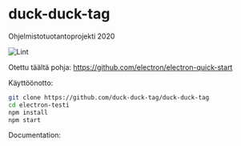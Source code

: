 # duck-duck-tag
Ohjelmistotuotantoprojekti 2020

![Lint](https://github.com/toppyy/electron-testi/workflows/Lint/badge.svg)

Otettu täältä pohja:
 https://github.com/electron/electron-quick-start


Käyttöönotto:

```bash
git clone https://github.com/duck-duck-tag/duck-duck-tag
cd electron-testi
npm install
npm start
```

Documentation:

